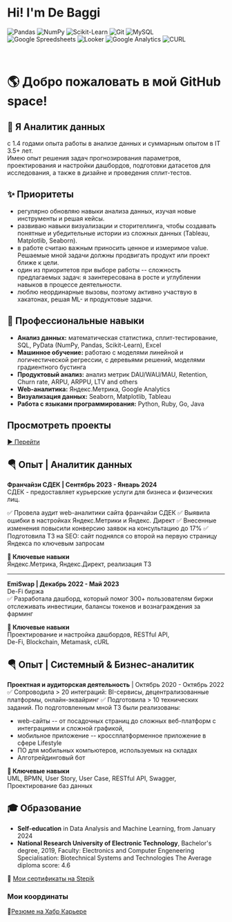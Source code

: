 # Hi! I'm De Baggi
![Pandas](https://img.shields.io/badge/pandas-150458.svg?style=for-the-badge&logo=pandas&logoColor=white)
![NumPy](https://img.shields.io/badge/NumPy-013243.svg?style=for-the-badge&logo=NumPy&logoColor=white)
![Scikit-Learn](https://img.shields.io/badge/scikitlearn-F7931E.svg?style=for-the-badge&logo=scikit-learn&logoColor=white)
![Git](https://img.shields.io/badge/Git-F05032.svg?style=for-the-badge&logo=Git&logoColor=white)
![MySQL](https://img.shields.io/badge/MySQL-4479A1.svg?style=for-the-badge&logo=MySQL&logoColor=white)</br>
![Google Spreedsheets](https://img.shields.io/badge/Google%20Sheets-34A853.svg?style=for-the-badge&logo=Google-Sheets&logoColor=white)
![Looker](https://img.shields.io/badge/Looker-4285F4.svg?style=for-the-badge&logo=Looker&logoColor=white)
![Google Analytics](https://img.shields.io/badge/Google%20Analytics-E37400.svg?style=for-the-badge&logo=Google-Analytics&logoColor=white)
![CURL](https://img.shields.io/badge/curl-073551.svg?style=for-the-badge&logo=curl&logoColor=white)

</br>

#  🌎 Добро пожаловать в мой GitHub space!

## 💎 Я Аналитик данных

с 1.4 годами опыта работы в анализе данных и суммарным опытом в IT 3.5+ лет.</br>
Имею опыт решения задач прогнозирования параметров, проектирования и настройки дашбордов, подготовки датасетов для исследования, а также в дизайне и проведения сплит-тестов.

## ✨ Приоритеты
+ регулярно обновляю навыки анализа данных, изучая новые инструменты и решая кейсы.
+ развиваю навыки визуализации и сторителлинга, чтобы создавать понятные и убедительные истории из сложных данных (Tableau, Matplotlib, Seaborn).
+ в работе считаю важным приносить ценное и измеримое value. Решаемые мной задачи должны продвигать продукт или проект ближе к цели.
+ один из приоритетов при выборе работы -- сложность предлагаемых задач: я заинтересована в росте и углублении навыков в процессе деятельности.
+ люблю неординарные вызовы, поэтому активно участвую в хакатонах, решая ML- и продуктовые задачи.


## 🧠 Профессиональные навыки

+ **Анализ данных:**  математическая статистика, сплит-тестирование, SQL, PyData (NumPy, Pandas, Scikit-Learn), Excel
+ **Машинное обучение:** работаю с моделями линейной и логичестической регрессии, с деревьями решений, моделями градиентного бустинга
+ **Продуктовый анализ:** анализ метрик DAU/WAU/MAU, Retention, Churn rate, ARPU, ARPPU, LTV and others
+ **Web-аналитика:** Яндекс.Метрика, Google Analytics
+ **Визуализация данных:** Seaborn, Matplotlib, Tableau
+ **Работа с языками программирования:** Python, Ruby, Go, Java

##  Просмотреть проекты
[▶ Перейти](https://github.com/debaggi/DTCW-BZ-DA-ML-DS)</br>


## 🪂 Опыт | Аналитик данных

**Франчайзи СДЕК | Сентябрь 2023 - Январь 2024**</br>
СДЕК - предоставляет курьерские услуги для бизнеса и физических лиц.
 
✅ Провела аудит web-аналитики сайта франчайзи СДЕК
✅ Выявила ошибки в настройках Яндекс.Метрики и Яндекс. Директ
✅ Внесенные изменения повысили конверсию заявок на консультацию до 17% 
✅ Подготовила ТЗ на SEO: сайт поднялся со второй на первую страницу Яндекса по ключевым запросам


**🔑 Ключевые навыки**</br>
Яндекс.Метрика, Яндекс.Директ, реализация ТЗ

---
**EmiSwap | Декабрь 2022 - Май 2023**</br>
De-Fi биржа</br>
✅ Разработала дашборд, который помог 300+ пользователям биржи отслеживать инвестиции, балансы токенов и вознаграждения за фарминг


**🔑 Ключевые навыки**</br>
Проектирование и настройка дашбордов, RESTful API,</br>
De-Fi, Blockchain, Metamask, cURL

##  🪂 Опыт | Системный & Бизнес-аналитик

**Проектная и аудиторская деятельность** | Октябрь 2020 - Октябрь 2022
✅ Сопроводила > 20 интеграций: BI-сервисы, децентрализованные платформы, онлайн-эквайринг
✅ Подготовила > 10  технических заданий. По подготовленным мной ТЗ были реализованы: 
+ web-сайты -- от посадочных страниц до сложных веб-платформ с интеграциями и сложной графикой, 
+ мобильное приложение -- кроссплатформенное приложение в сфере Lifestyle
+ ПО для мобильных компьютеров, используемых на складах
+ Алготрейдинговый бот

**🔑 Ключевые навыки**</br>
UML, BPMN, User Story, User Case, RESTful API, Swagger,</br>
Проектирование баз данных

## 🎓 Образование

+ **Self-education** in Data Analysis and Machine Learning, from January 2024
+ **National Research University of Electronic Technology**, Bachelor's degree, 2019, 
Faculty: Electronics and Computer Engeneering
Specialisation: Biotechnical Systems and Technologies
The Average diploma score: 4.6

📃 [Мои сертификаты на Stepik](https://stepik.org/users/509054330/certificates)

### Мои координаты
📍[Резюме на Хабр Карьере](https://career.habr.com/kali_li)

